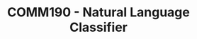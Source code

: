 ---
title: "COMM190 - Natural Language Classifier"
img: "imgs/gifs/comm190_classify.gif"
description: "Lorem ipsum ... "
github_url: "github.com"
app_url: "app.com"
---